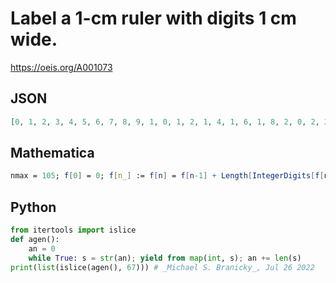 # Label a 1\-cm ruler with digits 1 cm wide\.
https://oeis.org/A001073
## JSON
```JSON
[0, 1, 2, 3, 4, 5, 6, 7, 8, 9, 1, 0, 1, 2, 1, 4, 1, 6, 1, 8, 2, 0, 2, 2, 2, 4, 2, 6, 2, 8, 3, 0, 3, 2, 3, 4, 3, 6, 3, 8, 4, 0, 4, 2, 4, 4, 4, 6, 4, 8, 5, 0, 5, 2, 5, 4, 5, 6, 5, 8, 6, 0, 6, 2, 6, 4, 6, 6, 6, 8, 7, 0, 7, 2, 7, 4, 7, 6, 7, 8, 8, 0, 8, 2, 8, 4, 8, 6, 8, 8, 9, 0, 9, 2, 9, 4, 9, 6, 9, 8, 1, 0, 0, 1, 0, 3]
```
## Mathematica
```Mathematica
nmax = 105; f[0] = 0; f[n_] := f[n] = f[n-1] + Length[IntegerDigits[f[n-1]]]; digits = Table[IntegerDigits[f[n]], {n, 0, nmax}] // Flatten; a[n_] := digits[[n+1]]; Table[a[n], {n, 0, nmax}] (* _Jean-François Alcover_, Nov 26 2013 *)
```
## Python
```Python
from itertools import islice
def agen():
    an = 0
    while True: s = str(an); yield from map(int, s); an += len(s)
print(list(islice(agen(), 67))) # _Michael S. Branicky_, Jul 26 2022
```
